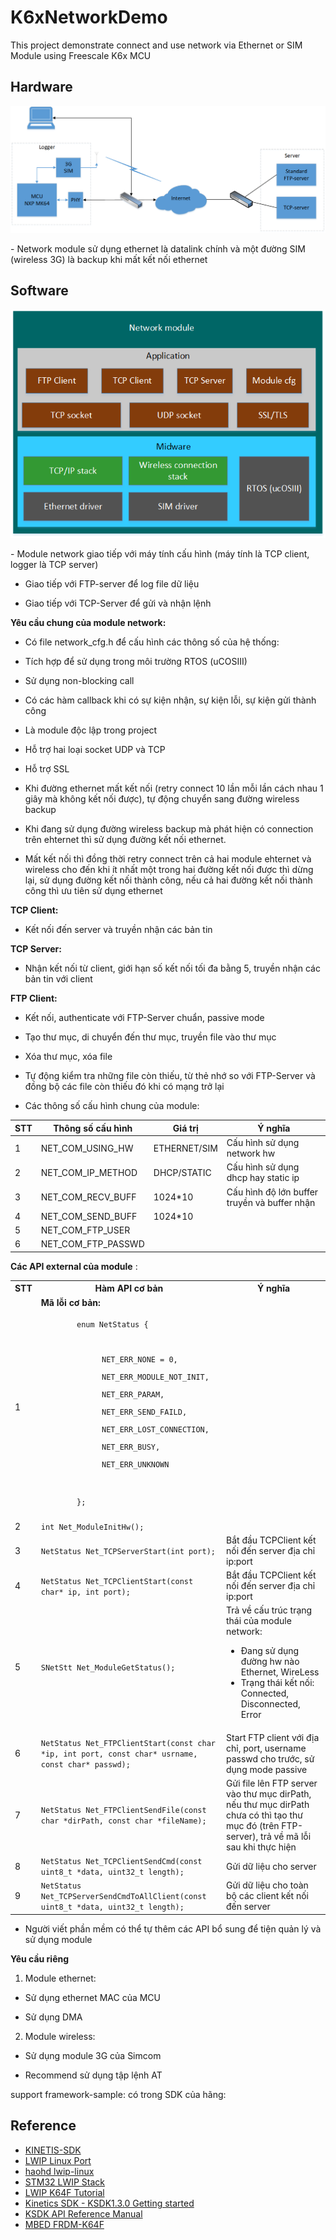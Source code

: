 # **K6xNetworkDemo**
This project demonstrate connect and use network via Ethernet or SIM Module using Freescale K6x MCU 

## **Hardware**
<p align="center"> <img src="./Images/HW.png"></p>
- Network module sử dụng ethernet là datalink chính và một đường SIM (wireless 3G) là backup khi mất kết nối ethernet

## **Software**
<p align="center"> <img src="./Images/Stack.png"></p>
- Module network giao tiếp với máy tính cấu hình (máy tính là TCP client, logger là TCP server)

- Giao tiếp với FTP-server để log file dữ liệu

- Giao tiếp với TCP-Server để gửi và nhận lệnh

**Yêu cầu chung của module network:**

+ Có file network\_cfg.h để cấu hình các thông số của hệ thống:

+ Tích hợp để sử dụng trong môi trường RTOS (uCOSIII)

+ Sử dụng non-blocking call

+ Có các hàm callback khi có sự kiện nhận, sự kiện lỗi, sự kiện gửi thành công

+ Là module độc lập trong project

+ Hỗ trợ hai loại socket UDP và TCP

+ Hỗ trợ SSL

+ Khi đường ethernet mất kết nối (retry connect 10 lần mỗi lần cách nhau 1 giây mà không kết nối được), tự động chuyển sang đường wireless backup

+ Khi  đang sử dụng đường wireless backup mà phát hiện có connection trên ehternet thì sử dụng đường kết nối ethernet.

+ Mất kết nối thì đồng thời retry connect trên cả hai module ehternet và wireless cho đến khi ít nhất một trong hai đường kết nối được thì dừng lại, sử dụng đường kết nối thành công, nếu cả hai đường kết nối thành công thì ưu tiên sử dụng ethernet

**TCP Client:**

+ Kết nối đến server và truyền nhận các bản tin

**TCP Server:**

+ Nhận kết nối từ client, giới hạn số kết nối tối đa bằng 5, truyền nhận các bản tin với client

**FTP Client:**

+ Kết nối, authenticate với FTP-Server chuẩn, passive mode

+ Tạo thư mục, di chuyển đến thư mục, truyền file vào thư mục

+ Xóa thư mục, xóa file

+ Tự động kiểm tra những file còn thiếu, từ thẻ nhớ so với FTP-Server và đồng bộ các file còn thiếu đó khi có mạng trở lại

+ Các thông số cấu hình chung của module:

| **STT** | **Thông số cấu hình** | **Giá trị** | **Ý nghĩa** |
| --- | --- | --- | --- |
| 1 | NET\_COM\_USING\_HW | ETHERNET/SIM | Cấu hình sử dụng network hw |
| 2 | NET\_COM\_IP\_METHOD | DHCP/STATIC | Cấu hình sử dụng dhcp hay static ip |
| 3 | NET\_COM\_RECV\_BUFF | 1024\*10 | Cấu hình độ lớn buffer truyền và buffer nhận |
| 4 | NET\_COM\_SEND\_BUFF | 1024\*10 |   |
| 5 | NET\_COM\_FTP\_USER |   |   |
| 6 | NET\_COM\_FTP\_PASSWD |   |   |

**Các API external của module** :
<table>
<tr> <th> STT</th>
<th> Hàm API cơ bản </th>
<th> Ý nghĩa </th> </tr>
<tr> 
    <td> 1 </td> 
    <td> 
        <strong>Mã lỗi cơ bản:</strong> <br>
        <code>
        enum NetStatus { 
        <p style ="margin-left:40px">
        NET_ERR_NONE = 0, <br>  
        NET_ERR_MODULE_NOT_INIT, <br>
        NET_ERR_PARAM,  <br>
        NET_ERR_SEND_FAILD, <br>
        NET_ERR_LOST_CONNECTION, <br>
        NET_ERR_BUSY, <br>
        NET_ERR_UNKNOWN <br> </p>
        };
        </code> 
    </td>
</tr>
<tr> 
    <td>2</td>
    <td><code/>int Net_ModuleInitHw();</td>
    <td></td>
</tr>
<tr> 
    <td>3</td>
    <td><code/>NetStatus Net_TCPServerStart(int port);</td>
    <td>Bắt đầu TCPClient kết nối đến server địa chỉ ip:port </td>
</tr>
<tr> 
    <td>4</td>
    <td><code/>NetStatus Net_TCPClientStart(const char* ip, int port);</td>
    <td>Bắt đầu TCPClient kết nối đến server địa chỉ ip:port </td>
</tr>
<tr> 
    <td>5</td>
    <td><code/>SNetStt Net_ModuleGetStatus();</td>
    <td> Trả về cấu trúc trạng thái của module network:
        <ul>
        <li>
Đang sử dụng đường hw nào
           Ethernet,
           WireLess
        </li>
        <li>
        Trạng thái kết nối:
                    Connected,
                    Disconnected,
                    Error
        </li>
        </ul>
 </td>
</tr>
<tr> 
    <td>6</td>
    <td><code/>NetStatus Net_FTPClientStart(const char *ip, int port, const char* usrname, const char* passwd);</td>
    <td> Start FTP client với địa chỉ, port, username passwd cho trước, sử dụng mode passive</td>
</tr>
<tr> 
    <td>7</td>
    <td><code/>NetStatus Net_FTPClientSendFile(const char *dirPath, const char *fileName);</td>
    <td>Gửi file lên FTP server vào thư mục dirPath, nếu thư mục dirPath chưa có thì tạo thư mục đó (trên FTP-server), trả về mã lỗi sau khi thực hiện</td>
</tr>
<tr> 
    <td>8</td>
    <td><code/>NetStatus Net_TCPClientSendCmd(const uint8_t *data, uint32_t length);</td>
    <td>Gửi dữ liệu cho server</td>
</tr>
<tr> 
    <td>9</td>
    <td><code/>NetStatus Net_TCPServerSendCmdToAllClient(const uint8_t *data, uint32_t length);</td>
    <td>Gửi dữ liệu cho toàn bộ các client kết nối đến server</td>
</tr>
</table>

+ Người viết phần mềm có thể tự thêm các API bổ sung để tiện quản lý và sử dụng module

**Yêu cầu riêng**

1. Module ethernet:

+ Sử dụng ethernet MAC của MCU

+ Sử dụng DMA

2. Module wireless:

+ Sử dụng module 3G của Simcom

+ Recommend sử dụng tập lệnh AT

support framework-sample: có trong SDK của hãng:

## Reference 
- [KINETIS-SDK](https://www.nxp.com/support/developer-resources/evaluation-and-development-boards/freedom-development-boards/mcu-boards/software-development-kit-for-kinetis-mcus:KINETIS-SDK)
- [LWIP Linux Port](https://github.com/mhei/lwip-contrib/tree/master/ports/unix)
- [haohd lwip-linux](https://github.com/haohd/lwip-linux)
- [STM32 LWIP Stack](https://www.st.com/resource/en/user_manual/dm00103685.pdf)
- [LWIP K64F Tutorial](https://mcuoneclipse.com/2015/10/28/tutorial-lwip-with-the-freertos-and-the-freescale-frdm-k64f-board/)
- [Kinetics SDK - KSDK1.3.0 Getting started](https://www.nxp.com/docs/en/user-guide/KSDK13GSUG.pdf)
- [KSDK API Reference Manual](https://www.nxp.com/docs/en/reference-manual/KSDK13APIRM.pdf)
- [MBED FRDM-K64F](https://os.mbed.com/platforms/FRDM-K64F/)
